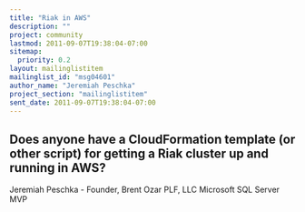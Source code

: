 ```yaml
---
title: "Riak in AWS"
description: ""
project: community
lastmod: 2011-09-07T19:38:04-07:00
sitemap:
  priority: 0.2
layout: mailinglistitem
mailinglist_id: "msg04601"
author_name: "Jeremiah Peschka"
project_section: "mailinglistitem"
sent_date: 2011-09-07T19:38:04-07:00
---
```



Does anyone have a CloudFormation template (or other script) for getting a Riak 
cluster up and running in AWS?
---
Jeremiah Peschka - Founder, Brent Ozar PLF, LLC
Microsoft SQL Server MVP
